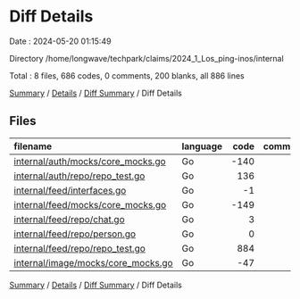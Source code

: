 # Diff Details

Date : 2024-05-20 01:15:49

Directory /home/longwave/techpark/claims/2024_1_Los_ping-inos/internal

Total : 8 files,  686 codes, 0 comments, 200 blanks, all 886 lines

[Summary](results.md) / [Details](details.md) / [Diff Summary](diff.md) / Diff Details

## Files
| filename | language | code | comment | blank | total |
| :--- | :--- | ---: | ---: | ---: | ---: |
| [internal/auth/mocks/core_mocks.go](/internal/auth/mocks/core_mocks.go) | Go | -140 | 0 | -22 | -162 |
| [internal/auth/repo/repo_test.go](/internal/auth/repo/repo_test.go) | Go | 136 | 0 | 38 | 174 |
| [internal/feed/interfaces.go](/internal/feed/interfaces.go) | Go | -1 | 0 | -1 | -2 |
| [internal/feed/mocks/core_mocks.go](/internal/feed/mocks/core_mocks.go) | Go | -149 | 0 | -24 | -173 |
| [internal/feed/repo/chat.go](/internal/feed/repo/chat.go) | Go | 3 | 0 | 0 | 3 |
| [internal/feed/repo/person.go](/internal/feed/repo/person.go) | Go | 0 | 0 | 2 | 2 |
| [internal/feed/repo/repo_test.go](/internal/feed/repo/repo_test.go) | Go | 884 | 0 | 215 | 1,099 |
| [internal/image/mocks/core_mocks.go](/internal/image/mocks/core_mocks.go) | Go | -47 | 0 | -8 | -55 |

[Summary](results.md) / [Details](details.md) / [Diff Summary](diff.md) / Diff Details